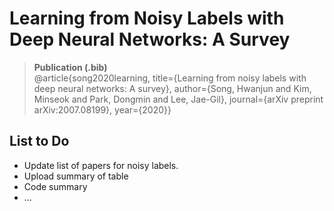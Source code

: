 # Learning from Noisy Labels with Deep Neural Networks: A Survey
> __Publication (.bib)__ </br>
> @article{song2020learning,
>  title={Learning from noisy labels with deep neural networks: A survey},
>  author={Song, Hwanjun and Kim, Minseok and Park, Dongmin and Lee, Jae-Gil},
>  journal={arXiv preprint arXiv:2007.08199},
>  year={2020}}
>  

## List to Do
- Update list of papers for noisy labels.
- Upload summary of table
- Code summary
- ...
